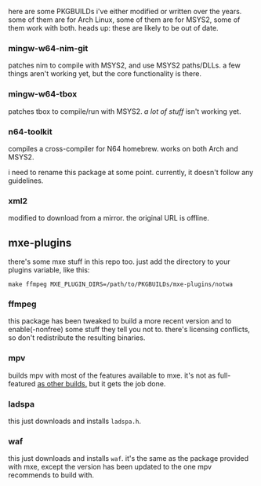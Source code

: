 here are some PKGBUILDs i've either modified or written over the years.
some of them are for Arch Linux, some of them are for MSYS2,
some of them work with both.
heads up: these are likely to be out of date.

### mingw-w64-nim-git

patches nim to compile with MSYS2, and use MSYS2 paths/DLLs.
a few things aren't working yet, but the core functionality is there.

### mingw-w64-tbox

patches tbox to compile/run with MSYS2.
*a lot of stuff* isn't working yet.

### n64-toolkit

compiles a cross-compiler for N64 homebrew.
works on both Arch and MSYS2.

i need to rename this package at some point.
currently, it doesn't follow any guidelines.

### xml2

modified to download from a mirror.
the original URL is offline.

## mxe-plugins

there's some mxe stuff in this repo too.
just add the directory to your plugins variable, like this:
```
make ffmpeg MXE_PLUGIN_DIRS=/path/to/PKGBUILDs/mxe-plugins/notwa
```

### ffmpeg

this package has been tweaked to build a more recent version
and to enable(-nonfree) some stuff they tell you not to.
there's licensing conflicts, so don't redistribute the resulting binaries.

### mpv

builds mpv with most of the features available to mxe.
it's not as full-featured [as other builds,][mpvother]
but it gets the job done.

[mpvother]: https://github.com/lachs0r/mingw-w64-cmake

### ladspa

this just downloads and installs `ladspa.h`.

### waf

this just downloads and installs `waf`.
it's the same as the package provided with mxe,
except the version has been updated
to the one mpv recommends to build with.
